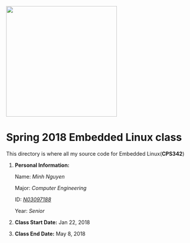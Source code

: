 <img src="https://www.newpaltz.edu/media/identity/logos/newpaltzlogo.jpg" width="300">

# Spring 2018 Embedded Linux class
This directory is where all my source code for Embedded Linux(**CPS342**)
1. **Personal Information:**

   Name: *Minh Nguyen* 
   
   Major: *Computer Engineering*  
   
   ID: *[N03097188](https://github.com/N03097188)*  
   
   Year: *Senior*
   
2. **Class Start Date:** Jan 22, 2018
3. **Class End Date:** May 8, 2018

